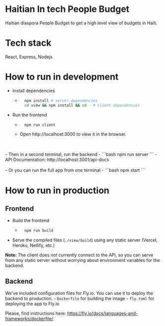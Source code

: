 # Haitian In tech People Budget

Haitian diaspora People Budget to get a high level view of budgets in Haiti.
# Tech stack

React, Express, Nodejs
# How to run in development

- Install dependencies

    - ```bash
        npm install # server dependencies
        cd view && npm install && cd - # client dependencies
        ```

- Run the frontend
    - ```bash
        npm run client
      ```
    - Open http://localhost:3000 to view it in the browser.
<br />
<br />
- Then in a second terminal, run the backend
    - ```bash
        npm run server
        ```
    - API Documentation: http://localhost:3001/api-docs
<br />
<br />
- Or you can run the full app from one terminal
    - ```bash
        npm start
        ```

# How to run in production

## Frontend

- Build the frontend
    - ```bash
        npm run build
        ```
- Serve the compiled files (`./view/build`) using any static server (Vercel, Heroku, Netlify, etc.)

**Note:** The client does not currently connect to the API, so you can serve from any static server without worrying about environment variables for the backend.

## Backend

We've included configuration files for Fly.io. You can use it to deploy the backend to production.
    - `Dockerfile` for building the image
    - `fly.toml` for deploying the app to Fly.io

Please, find instructions here: https://fly.io/docs/languages-and-frameworks/dockerfile/